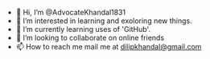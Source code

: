 - 👋 Hi, I’m @AdvocateKhandal1831
- 👀 I’m interested in learning and exoloring new things.
- 🌱 I’m currently learning uses of 'GitHub'.
- 💞️ I’m looking to collaborate on online friends
- 📫 How to reach me mail me at dilipkhandal@gmail.com

<!---
AdvocateKhandal1831/AdvocateKhandal1831 is a ✨ special ✨ repository because its `README.md` (this file) appears on your GitHub profile.
You can click the Preview link to take a look at your changes.
--->
